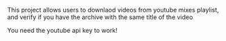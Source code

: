 This project allows users to downlaod videos from youtube mixes playlist, and verify if you have the archive with the same title of the video

You need the youtube api key to work!
